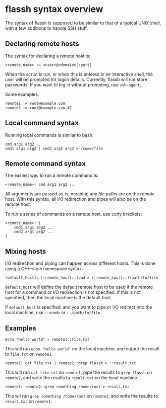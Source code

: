 # flassh syntax overview
The syntax of flassh is supposed to be similar to that of a typical UNIX shell,
with a few additions to handle SSH stuff.

## Declaring remote hosts
The syntax for declaring a remote host is:
```
<remote_name> := <user>@<domain>[:port]
```

When the script is run, or when this is entered in an interactive shell, the
user will be prompted for logon details. Currently, flassh will not store
passwords. If you want to log in without prompting, use `ssh-agent`.

Some examples:
```
remote1 := root@example.com
remote2 := root@example.com:42
```

## Local command syntax
Running local commands is similar to bash:
```
cmd arg1 arg2 ...
cmd1 arg1 arg2 | cmd2 arg1 arg2 > /some/file
```

## Remote command syntax
The easiest way to run a remote command is:
```
<remote_name>: cmd arg1 arg2 ...
```

All arguments are passed as-is, meaning any file paths are on the remote host.
With this syntax, all I/O redirection and pipes will also be on the remote
host.

To run a series of commands on a remote host, use curly brackets:
```
<remote_name>: {
    cmd1 arg1 arg2 ...
    cmd2 arg1 arg2 ...
}
```

## Mixing hosts
I/O redirection and piping can happen across different hosts. This is done
using a C++-style namespace syntax:
```
[default_host]: [[remote_host]::]cmd > [[remote_host]::]/path/to/file
```

`default_host` will define the default remote host to be used if the remote
host for a command or I/O redirection is not specified. If this is not
specified, then the local machine is the default host.

If `default_host` is specified, and you want to pipe or I/O redirect into the
local machine, use `::<cmd>` or `::/path/to/file`.

## Examples
```
echo "Hello world" > remote1::file.txt
```
This will run `echo "Hello world"` on the local machine, and output the result
to `file.txt` on `remote1`.

```
remote1: cat file.txt | remote2::grep flassh > ::result.txt
```
This will run `cat file.txt` on `remote1`, pipe the results to `grep flassh` on
`remote2`, and write the results to `result.txt` on the local machine.

```
remote1: remote2::grep something /home/root > result.txt
```
This wil run `grep something /home/root` on `remote2`, and write the results to
`result.txt` on `remote1`.
